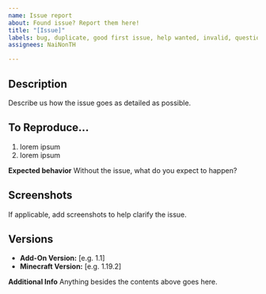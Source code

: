 ```yaml
---
name: Issue report
about: Found issue? Report them here!
title: "[Issue]"
labels: bug, duplicate, good first issue, help wanted, invalid, question, trash
assignees: NaiNonTH

---
```


## **Description**
Describe us how the issue goes as detailed as possible.

## **To Reproduce...**
1. lorem ipsum
2. lorem ipsum

**Expected behavior**
Without the issue, what do you expect to happen?

## **Screenshots**
If applicable, add screenshots to help clarify the issue.

## **Versions**
 - **Add-On Version:** [e.g. 1.1]
 - **Minecraft Version:** [e.g. 1.19.2]

**Additional Info**
Anything besides the contents above goes here.
